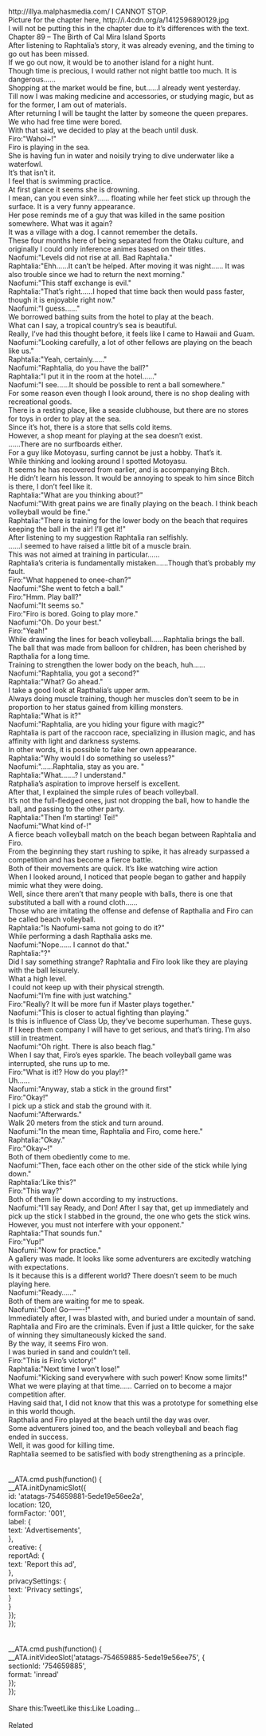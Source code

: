 <br/>
http://illya.malphasmedia.com/ I CANNOT STOP.<br/>
Picture for the chapter here, http://i.4cdn.org/a/1412596890129.jpg<br/>
I will not be putting this in the chapter due to it’s differences with the text.<br/>
Chapter 89 – The Birth of Cal Mira Island Sports<br/>
After listening to Raphtalia’s story, it was already evening, and the timing to go out has been missed.<br/>
If we go out now, it would be to another island for a night hunt.<br/>
Though time is precious, I would rather not night battle too much. It is dangerous……<br/>
Shopping at the market would be fine, but……I already went yesterday.<br/>
Till now I was making medicine and accessories, or studying magic, but as for the former, I am out of materials.<br/>
After returning I will be taught the latter by someone the queen prepares.<br/>
We who had free time were bored.<br/>
With that said, we decided to play at the beach until dusk.<br/>
Firo:"Wahoi~!"<br/>
Firo is playing in the sea.<br/>
She is having fun in water and noisily trying to dive underwater like a waterfowl.<br/>
It’s that isn’t it.<br/>
I feel that is swimming practice.<br/>
At first glance it seems she is drowning.<br/>
I mean, can you even sink?…… floating while her feet stick up through the surface. It is a very funny appearance.<br/>
Her pose reminds me of a guy that was killed in the same position somewhere. What was it again?<br/>
It was a village with a dog. I cannot remember the details.<br/>
These four months here of being separated from the Otaku culture, and originally I could only inference animes based on their titles.<br/>
Naofumi:"Levels did not rise at all. Bad Raphtalia."<br/>
Raphtalia:"Ehh……It can’t be helped. After moving it was night…… It was also trouble since we had to return the next morning."<br/>
Naofumi:"This staff exchange is evil."<br/>
Raphtalia:"That’s right……I hoped that time back then would pass faster, though it is enjoyable right now."<br/>
Naofumi:"I guess……"<br/>
We borrowed bathing suits from the hotel to play at the beach.<br/>
What can I say, a tropical country’s sea is beautiful.<br/>
Really, I’ve had this thought before, it feels like I came to Hawaii and Guam.<br/>
Naofumi:"Looking carefully, a lot of other fellows are playing on the beach like us."<br/>
Raphtalia:"Yeah, certainly……"<br/>
Naofumi:"Raphtalia, do you have the ball?"<br/>
Raphtalia:"I put it in the room at the hotel……"<br/>
Naofumi:"I see……It should be possible to rent a ball somewhere."<br/>
For some reason even though I look around, there is no shop dealing with recreational goods.<br/>
There is a resting place, like a seaside clubhouse, but there are no stores for toys in order to play at the sea.<br/>
Since it’s hot, there is a store that sells cold items.<br/>
However, a shop meant for playing at the sea doesn’t exist.<br/>
……There are no surfboards either.<br/>
For a guy like Motoyasu, surfing cannot be just a hobby. That’s it.<br/>
While thinking and looking around I spotted Motoyasu.<br/>
It seems he has recovered from earlier, and is accompanying Bitch.<br/>
He didn’t learn his lesson. It would be annoying to speak to him since Bitch is there, I don’t feel like it.<br/>
Raphtalia:"What are you thinking about?"<br/>
Naofumi:"With great pains we are finally playing on the beach. I think beach volleyball would be fine."<br/>
Raphtalia:"There is training for the lower body on the beach that requires keeping the ball in the air! I’ll get it!"<br/>
After listening to my suggestion Raphtalia ran selfishly.<br/>
……I seemed to have raised a little bit of a muscle brain.<br/>
This was not aimed at training in particular……<br/>
Raphtalia’s criteria is fundamentally mistaken……Though that’s probably my fault.<br/>
Firo:"What happened to onee-chan?"<br/>
Naofumi:"She went to fetch a ball."<br/>
Firo:"Hmm. Play ball?"<br/>
Naofumi:"It seems so."<br/>
Firo:"Firo is bored. Going to play more."<br/>
Naofumi:"Oh. Do your best."<br/>
Firo:"Yeah!"<br/>
While drawing the lines for beach volleyball……Raphtalia brings the ball.<br/>
The ball that was made from balloon for children, has been cherished by Rapthalia for a long time.<br/>
Training to strengthen the lower body on the beach, huh……<br/>
Naofumi:"Raphtalia, you got a second?"<br/>
Raphtalia:"What? Go ahead."<br/>
I take a good look at Rapthalia’s upper arm.<br/>
Always doing muscle training, though her muscles don’t seem to be in proportion to her status gained from killing monsters.<br/>
Raphtalia:"What is it?"<br/>
Naofumi:"Raphtalia, are you hiding your figure with magic?"<br/>
Raphtalia is part of the raccoon race, specializing in illusion magic, and has affinity with light and darkness systems.<br/>
In other words, it is possible to fake her own appearance.<br/>
Raphtalia:"Why would I do something so useless?"<br/>
Naofumi:"……Raphtalia, stay as you are. "<br/>
Raphtalia:"What…….? I understand."<br/>
Ratphalia’s aspiration to improve herself is excellent.<br/>
After that, I explained the simple rules of beach volleyball.<br/>
It’s not the full-fledged ones, just not dropping the ball, how to handle the ball, and passing to the other party.<br/>
Raphtalia:"Then I’m starting! Tei!"<br/>
Naofumi:"What kind of-!"<br/>
A fierce beach volleyball match on the beach began between Raphtalia and Firo.<br/>
From the beginning they start rushing to spike, it has already surpassed a competition and has become a fierce battle.<br/>
Both of their movements are quick. It’s like watching wire action<br/>
When I looked around, I noticed that people began to gather and happily mimic what they were doing.<br/>
Well, since there aren’t that many people with balls, there is one that substituted a ball with a round cloth……<br/>
Those who are imitating the offense and defense of Rapthalia and Firo can be called beach volleyball.<br/>
Raphtalia:"Is Naofumi-sama not going to do it?"<br/>
While performing a dash Rapthalia asks me.<br/>
Naofumi:"Nope…… I cannot do that."<br/>
Raphtalia:"?"<br/>
Did I say something strange? Raphtalia and Firo look like they are playing with the ball leisurely.<br/>
What a high level.<br/>
I could not keep up with their physical strength.<br/>
Naofumi:"I’m fine with just watching."<br/>
Firo:"Really? It will be more fun if Master plays together."<br/>
Naofumi:"This is closer to actual fighting than playing."<br/>
Is this is influence of Class Up, they’ve become superhuman. These guys.<br/>
If I keep them company I will have to get serious, and that’s tiring. I’m also still in treatment.<br/>
Naofumi:"Oh right. There is also beach flag."<br/>
When I say that, Firo’s eyes sparkle. The beach volleyball game was interrupted, she runs up to me.<br/>
Firo:"What is it!? How do you play!?"<br/>
Uh……<br/>
Naofumi:"Anyway, stab a stick in the ground first"<br/>
Firo:"Okay!"<br/>
I pick up a stick and stab the ground with it.<br/>
Naofumi:"Afterwards."<br/>
Walk 20 meters from the stick and turn around.<br/>
Naofumi:"In the mean time, Raphtalia and Firo, come here."<br/>
Raphtalia:"Okay."<br/>
Firo:"Okay~!"<br/>
Both of them obediently come to me.<br/>
Naofumi:"Then, face each other on the other side of the stick while lying down."<br/>
Raphtalia:’Like this?"<br/>
Firo:"This way?"<br/>
Both of them lie down according to my instructions.<br/>
Naofumi:"I’ll say Ready, and Don! After I say that, get up immediately and pick up the stick I stabbed in the ground, the one who gets the stick wins. However, you must not interfere with your opponent."<br/>
Raphtalia:"That sounds fun."<br/>
Firo:"Yup!"<br/>
Naofumi:"Now for practice."<br/>
A gallery was made. It looks like some adventurers are excitedly watching with expectations.<br/>
Is it because this is a different world? There doesn’t seem to be much playing here.<br/>
Naofumi:"Ready……"<br/>
Both of them are waiting for me to speak.<br/>
Naofumi:"Don! Go——-!"<br/>
Immediately after, I was blasted with, and buried under a mountain of sand.<br/>
Raphtalia and Firo are the criminals. Even if just a little quicker, for the sake of winning they simultaneously kicked the sand.<br/>
By the way, it seems Firo won.<br/>
I was buried in sand and couldn’t tell.<br/>
Firo:"This is Firo’s victory!"<br/>
Raphtalia:"Next time I won’t lose!"<br/>
Naofumi:"Kicking sand everywhere with such power! Know some limits!"<br/>
What we were playing at that time…… Carried on to become a major competition after.<br/>
Having said that, I did not know that this was a prototype for something else in this world though.<br/>
Rapthalia and Firo played at the beach until the day was over.<br/>
Some adventurers joined too, and the beach volleyball and beach flag ended in success.<br/>
Well, it was good for killing time.<br/>
Raphtalia seemed to be satisfied with body strengthening as a principle.<br/>
<br/>
<br/>
				__ATA.cmd.push(function() {<br/>
					__ATA.initDynamicSlot({<br/>
						id: 'atatags-754659881-5ede19e56ee2a',<br/>
						location: 120,<br/>
						formFactor: '001',<br/>
						label: {<br/>
							text: 'Advertisements',<br/>
						},<br/>
						creative: {<br/>
							reportAd: {<br/>
								text: 'Report this ad',<br/>
							},<br/>
							privacySettings: {<br/>
								text: 'Privacy settings',<br/>
							}<br/>
						}<br/>
					});<br/>
				});<br/>
			<br/>
<br/>
            __ATA.cmd.push(function() {<br/>
                __ATA.initVideoSlot('atatags-754659885-5ede19e56ee75', {<br/>
                    sectionId: '754659885',<br/>
                    format: 'inread'<br/>
                });<br/>
            });<br/>
        <br/>
Share this:TweetLike this:Like Loading...<br/>
<br/>
Related<br/>
 <br/>
